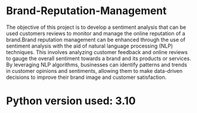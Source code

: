 # Brand-Reputation-Management
The objective of this project is to develop a sentiment analysis that can be used customers reviews to monitor and manage the online reputation of a brand.Brand reputation management can be enhanced through the use of sentiment analysis with the aid of natural language processing (NLP) techniques. This involves analyzing customer feedback and online reviews to gauge the overall sentiment towards a brand and its products or services. By leveraging NLP algorithms, businesses can identify patterns and trends in customer opinions and sentiments, allowing them to make data-driven decisions to improve their brand image and customer satisfaction.

# Python version used: 3.10
